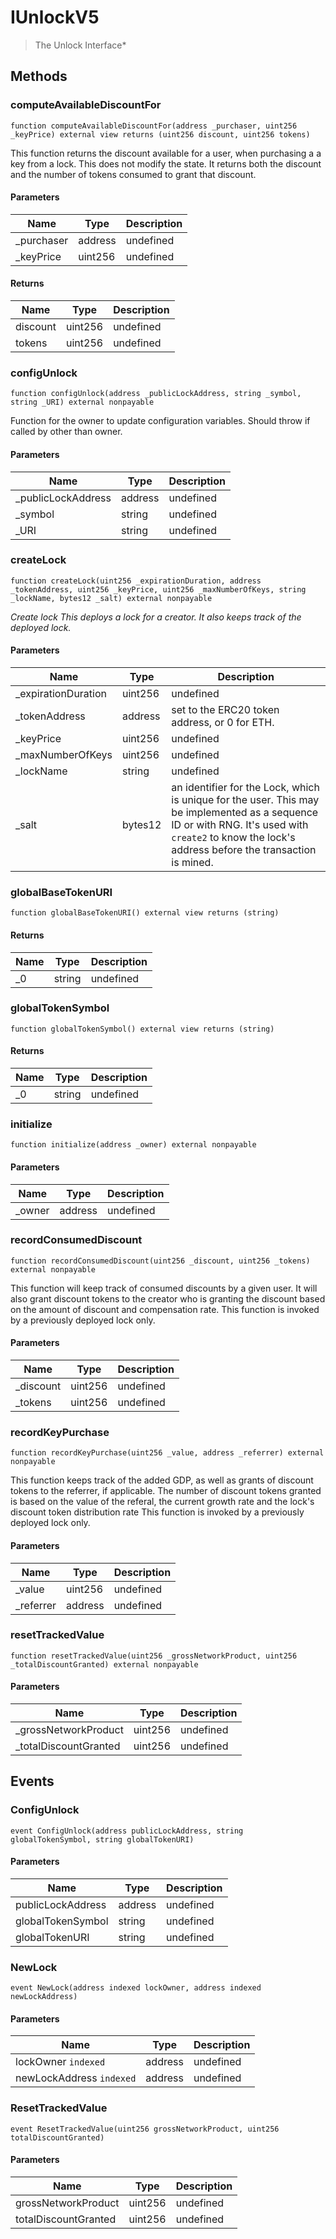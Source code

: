# IUnlockV5

> The Unlock Interface\*

## Methods

### computeAvailableDiscountFor

```solidity
function computeAvailableDiscountFor(address _purchaser, uint256 _keyPrice) external view returns (uint256 discount, uint256 tokens)
```

This function returns the discount available for a user, when purchasing a a key from a lock. This does not modify the state. It returns both the discount and the number of tokens consumed to grant that discount.

#### Parameters

| Name        | Type    | Description |
| ----------- | ------- | ----------- |
| \_purchaser | address | undefined   |
| \_keyPrice  | uint256 | undefined   |

#### Returns

| Name     | Type    | Description |
| -------- | ------- | ----------- |
| discount | uint256 | undefined   |
| tokens   | uint256 | undefined   |

### configUnlock

```solidity
function configUnlock(address _publicLockAddress, string _symbol, string _URI) external nonpayable
```

Function for the owner to update configuration variables. Should throw if called by other than owner.

#### Parameters

| Name                | Type    | Description |
| ------------------- | ------- | ----------- |
| \_publicLockAddress | address | undefined   |
| \_symbol            | string  | undefined   |
| \_URI               | string  | undefined   |

### createLock

```solidity
function createLock(uint256 _expirationDuration, address _tokenAddress, uint256 _keyPrice, uint256 _maxNumberOfKeys, string _lockName, bytes12 _salt) external nonpayable
```

_Create lock This deploys a lock for a creator. It also keeps track of the deployed lock._

#### Parameters

| Name                 | Type    | Description                                                                                                                                                                                                  |
| -------------------- | ------- | ------------------------------------------------------------------------------------------------------------------------------------------------------------------------------------------------------------ |
| \_expirationDuration | uint256 | undefined                                                                                                                                                                                                    |
| \_tokenAddress       | address | set to the ERC20 token address, or 0 for ETH.                                                                                                                                                                |
| \_keyPrice           | uint256 | undefined                                                                                                                                                                                                    |
| \_maxNumberOfKeys    | uint256 | undefined                                                                                                                                                                                                    |
| \_lockName           | string  | undefined                                                                                                                                                                                                    |
| \_salt               | bytes12 | an identifier for the Lock, which is unique for the user. This may be implemented as a sequence ID or with RNG. It&#39;s used with `create2` to know the lock&#39;s address before the transaction is mined. |

### globalBaseTokenURI

```solidity
function globalBaseTokenURI() external view returns (string)
```

#### Returns

| Name | Type   | Description |
| ---- | ------ | ----------- |
| \_0  | string | undefined   |

### globalTokenSymbol

```solidity
function globalTokenSymbol() external view returns (string)
```

#### Returns

| Name | Type   | Description |
| ---- | ------ | ----------- |
| \_0  | string | undefined   |

### initialize

```solidity
function initialize(address _owner) external nonpayable
```

#### Parameters

| Name    | Type    | Description |
| ------- | ------- | ----------- |
| \_owner | address | undefined   |

### recordConsumedDiscount

```solidity
function recordConsumedDiscount(uint256 _discount, uint256 _tokens) external nonpayable
```

This function will keep track of consumed discounts by a given user. It will also grant discount tokens to the creator who is granting the discount based on the amount of discount and compensation rate. This function is invoked by a previously deployed lock only.

#### Parameters

| Name       | Type    | Description |
| ---------- | ------- | ----------- |
| \_discount | uint256 | undefined   |
| \_tokens   | uint256 | undefined   |

### recordKeyPurchase

```solidity
function recordKeyPurchase(uint256 _value, address _referrer) external nonpayable
```

This function keeps track of the added GDP, as well as grants of discount tokens to the referrer, if applicable. The number of discount tokens granted is based on the value of the referal, the current growth rate and the lock&#39;s discount token distribution rate This function is invoked by a previously deployed lock only.

#### Parameters

| Name       | Type    | Description |
| ---------- | ------- | ----------- |
| \_value    | uint256 | undefined   |
| \_referrer | address | undefined   |

### resetTrackedValue

```solidity
function resetTrackedValue(uint256 _grossNetworkProduct, uint256 _totalDiscountGranted) external nonpayable
```

#### Parameters

| Name                   | Type    | Description |
| ---------------------- | ------- | ----------- |
| \_grossNetworkProduct  | uint256 | undefined   |
| \_totalDiscountGranted | uint256 | undefined   |

## Events

### ConfigUnlock

```solidity
event ConfigUnlock(address publicLockAddress, string globalTokenSymbol, string globalTokenURI)
```

#### Parameters

| Name              | Type    | Description |
| ----------------- | ------- | ----------- |
| publicLockAddress | address | undefined   |
| globalTokenSymbol | string  | undefined   |
| globalTokenURI    | string  | undefined   |

### NewLock

```solidity
event NewLock(address indexed lockOwner, address indexed newLockAddress)
```

#### Parameters

| Name                     | Type    | Description |
| ------------------------ | ------- | ----------- |
| lockOwner `indexed`      | address | undefined   |
| newLockAddress `indexed` | address | undefined   |

### ResetTrackedValue

```solidity
event ResetTrackedValue(uint256 grossNetworkProduct, uint256 totalDiscountGranted)
```

#### Parameters

| Name                 | Type    | Description |
| -------------------- | ------- | ----------- |
| grossNetworkProduct  | uint256 | undefined   |
| totalDiscountGranted | uint256 | undefined   |
